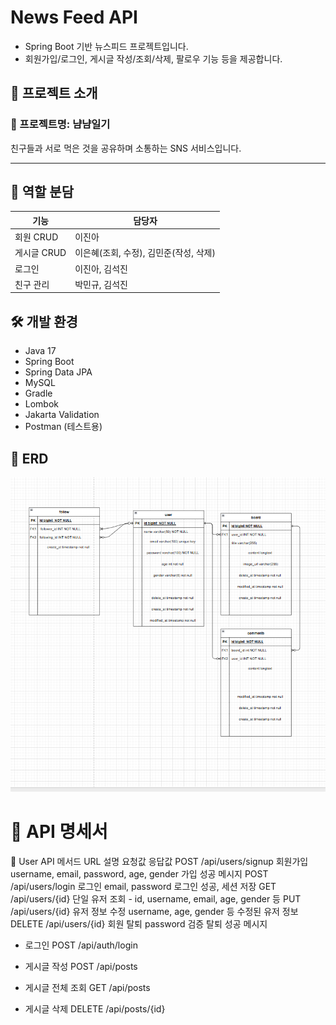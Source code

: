 # News Feed API

- Spring Boot 기반 뉴스피드 프로젝트입니다.  
- 회원가입/로그인, 게시글 작성/조회/삭제, 팔로우 기능 등을 제공합니다.


## 📌 프로젝트 소개

### 🐾 프로젝트명: **냠냠일기**

친구들과 서로 먹은 것을 공유하며 소통하는 SNS 서비스입니다.

---

## 👥 역할 분담

| 기능 | 담당자 |
|------|--------|
| 회원 CRUD | 이진아 |
| 게시글 CRUD | 이은혜(조회, 수정), 김민준(작성, 삭제) |
| 로그인 | 이진아, 김석진 |
| 친구 관리 | 박민규, 김석진 |



## 🛠️ 개발 환경

- Java 17
- Spring Boot
- Spring Data JPA
- MySQL
- Gradle
- Lombok
- Jakarta Validation
- Postman (테스트용)



## 📝 ERD
![뉴스피드 ERD.PNG](%EB%89%B4%EC%8A%A4%ED%94%BC%EB%93%9C%20ERD.PNG)


#  📝 API 명세서

📁 User API
메서드	URL	설명	요청값	응답값
POST	/api/users/signup	회원가입	username, email, password, age, gender	가입 성공 메시지
POST	/api/users/login	로그인	email, password	로그인 성공, 세션 저장
GET	/api/users/{id}	단일 유저 조회	-	id, username, email, age, gender 등
PUT	/api/users/{id}	유저 정보 수정	username, age, gender 등	수정된 유저 정보
DELETE	/api/users/{id}	회원 탈퇴	password 검증	탈퇴 성공 메시지

- 로그인
POST /api/auth/login

- 게시글 작성
POST /api/posts

- 게시글 전체 조회
GET /api/posts

- 게시글 삭제
DELETE /api/posts/{id}





